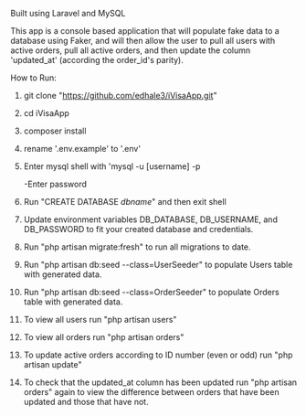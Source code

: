 Built using Laravel and MySQL

This app is a console based application that will populate fake data to a database using Faker, and will then allow the user to pull all users with active orders, pull all active orders, and then update the column 'updated_at' (according the order_id's parity).

How to Run:
1. git clone "https://github.com/edhale3/iVisaApp.git"
2. cd iVisaApp
3. composer install
4. rename '.env.example' to '.env'
5. Enter mysql shell with 'mysql -u [username] -p
   
   -Enter password
6. Run "CREATE DATABASE _dbname_" and then exit shell
7. Update environment variables DB_DATABASE, DB_USERNAME, and DB_PASSWORD to fit your created database and credentials.
8. Run "php artisan migrate:fresh" to run all migrations to date.
9. Run "php artisan db:seed --class=UserSeeder" to populate Users table with generated data.
10. Run "php artisan db:seed --class=OrderSeeder" to populate Orders table with generated data.
11. To view all users run "php artisan users"
12. To view all orders run "php artisan orders"
13. To update active orders according to ID number (even or odd) run "php artisan update"
14. To check that the updated_at column has been updated run "php artisan orders" again to view the difference between orders that have been updated and those that have not.
